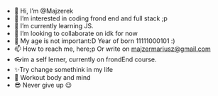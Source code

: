 - 👋 Hi, I’m @Majzerek <Mariusz M>
- 👀 I’m interested in coding frond end and full stack ;p
- 🌱 I’m currently learning JS.
- 💞️ I’m looking to collaborate on idk for now
- 🎉 My age is not important:D Year of born 11111000101 :)
- 📫 How to reach me, here;p Or write on majzermariusz@gmail.com
- 👓im a self lerner, currently on frondEnd course.
- ✨Try change somethink in my life
- 🤟 Workout body and mind
- 😎 Never give up 😉
<!---
Majzerek/Majzerek is a ✨ special ✨ repository because its `README.md` (this file) appears on your GitHub profile.
You can click the Preview link to take a look at your changes.
--->
